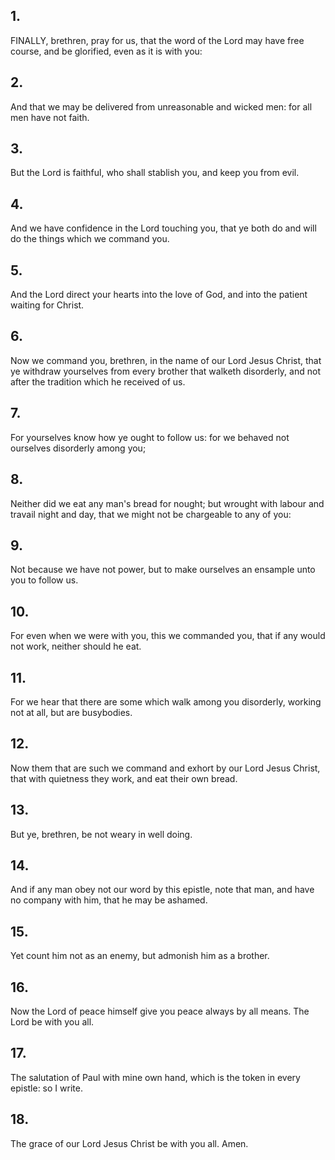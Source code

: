 ## 1.
FINALLY, brethren, pray for us, that the word of the Lord may have free course, and be glorified, even as it is with you:
## 2.
And that we may be delivered from unreasonable and wicked men: for all men have not faith.
## 3.
But the Lord is faithful, who shall stablish you, and keep you from evil.
## 4.
And we have confidence in the Lord touching you, that ye both do and will do the things which we command you.
## 5.
And the Lord direct your hearts into the love of God, and into the patient waiting for Christ.
## 6.
Now we command you, brethren, in the name of our Lord Jesus Christ, that ye withdraw yourselves from every brother that walketh disorderly, and not after the tradition which he received of us.
## 7.
For yourselves know how ye ought to follow us: for we behaved not ourselves disorderly among you;
## 8.
Neither did we eat any man's bread for nought; but wrought with labour and travail night and day, that we might not be chargeable to any of you:
## 9.
Not because we have not power, but to make ourselves an ensample unto you to follow us.
## 10.
For even when we were with you, this we commanded you, that if any would not work, neither should he eat.
## 11.
For we hear that there are some which walk among you disorderly, working not at all, but are busybodies.
## 12.
Now them that are such we command and exhort by our Lord Jesus Christ, that with quietness they work, and eat their own bread.
## 13.
But ye, brethren, be not weary in well doing.
## 14.
And if any man obey not our word by this epistle, note that man, and have no company with him, that he may be ashamed.
## 15.
Yet count him not as an enemy, but admonish him as a brother.
## 16.
Now the Lord of peace himself give you peace always by all means. The Lord be with you all.
## 17.
The salutation of Paul with mine own hand, which is the token in every epistle: so I write.
## 18.
The grace of our Lord Jesus Christ be with you all. Amen.
